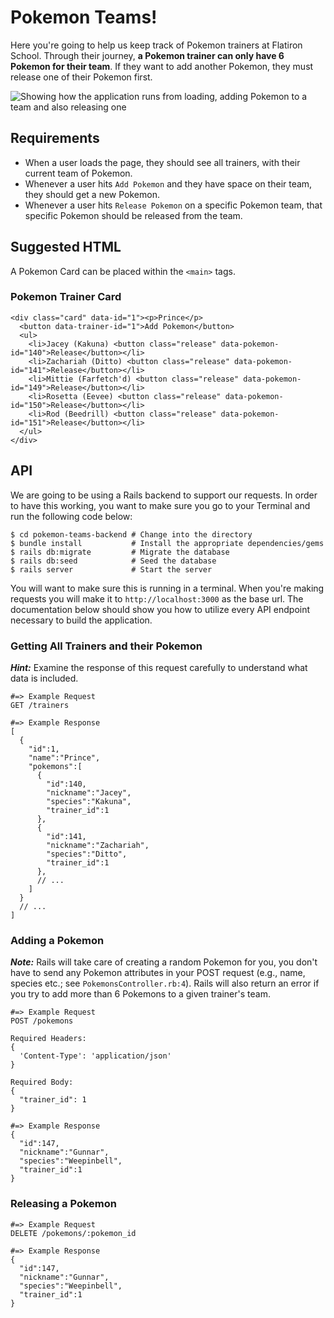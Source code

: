 # Pokemon Teams!

Here you're going to help us keep track of Pokemon
trainers at Flatiron School. Through their journey,
**a Pokemon trainer can only have 6 Pokemon for their
team**. If they want to add another Pokemon, they must
release one of their Pokemon first.

![Showing how the application runs from loading, adding Pokemon to a team and also releasing one](/pokemon-teams-frontend/assets/pokemon_teams.gif)

## Requirements
- When a user loads the page, they should see all
  trainers, with their current team of Pokemon.
- Whenever a user hits `Add Pokemon` and they have
  space on their team, they should get a new Pokemon.
- Whenever a user hits `Release Pokemon` on a specific
  Pokemon team, that specific Pokemon should be released from
  the team.

## Suggested HTML
A Pokemon Card can be placed within the `<main>` tags.

### Pokemon Trainer Card
```
<div class="card" data-id="1"><p>Prince</p>
  <button data-trainer-id="1">Add Pokemon</button>
  <ul>
    <li>Jacey (Kakuna) <button class="release" data-pokemon-id="140">Release</button></li>
    <li>Zachariah (Ditto) <button class="release" data-pokemon-id="141">Release</button></li>
    <li>Mittie (Farfetch'd) <button class="release" data-pokemon-id="149">Release</button></li>
    <li>Rosetta (Eevee) <button class="release" data-pokemon-id="150">Release</button></li>
    <li>Rod (Beedrill) <button class="release" data-pokemon-id="151">Release</button></li>
  </ul>
</div>
```

## API
We are going to be using a Rails backend to support our requests. In order to have this working, 
you want to make sure you go to your Terminal and run the following code below:

    $ cd pokemon-teams-backend # Change into the directory
    $ bundle install           # Install the appropriate dependencies/gems
    $ rails db:migrate         # Migrate the database
    $ rails db:seed            # Seed the database
    $ rails server             # Start the server

You will want to make sure this is running in a terminal. When you're making requests you will
make it to `http://localhost:3000` as the base url. The documentation below should show you how
to utilize every API endpoint necessary to build the application.

### Getting All Trainers and their Pokemon

_**Hint:**_ Examine the response of this request carefully to understand what data is included.

```
#=> Example Request
GET /trainers

#=> Example Response
[
  {
    "id":1,
    "name":"Prince",
    "pokemons":[
      {
        "id":140,
        "nickname":"Jacey",
        "species":"Kakuna",
        "trainer_id":1
      },
      {
        "id":141,
        "nickname":"Zachariah",
        "species":"Ditto",
        "trainer_id":1
      },
      // ...
    ]
  }
  // ...
]
```

### Adding a Pokemon

_**Note:**_ Rails will take care of creating a random Pokemon for you, you don't have to send any Pokemon attributes in your POST request (e.g., name, species etc.; see `PokemonsController.rb:4`). Rails will also return an error if you try to add more than 6 Pokemons to a given trainer's team.

```
#=> Example Request
POST /pokemons

Required Headers:
{
  'Content-Type': 'application/json'
}

Required Body:
{
  "trainer_id": 1
}

#=> Example Response
{
  "id":147,
  "nickname":"Gunnar",
  "species":"Weepinbell",
  "trainer_id":1
}
```

### Releasing a Pokemon
```
#=> Example Request
DELETE /pokemons/:pokemon_id

#=> Example Response
{
  "id":147,
  "nickname":"Gunnar",
  "species":"Weepinbell",
  "trainer_id":1
}
```
